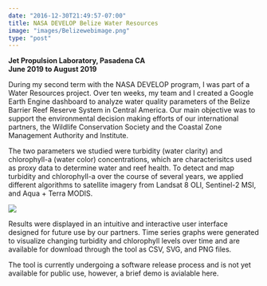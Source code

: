 ```yaml
---
date: "2016-12-30T21:49:57-07:00"
title: NASA DEVELOP Belize Water Resources
image: "images/Belizewebimage.png"
type: "post"
---
```

**Jet Propulsion Laboratory, Pasadena CA**  
**June 2019 to August 2019**

During my second term with the NASA DEVELOP program, I was part of a Water Resources project. Over ten weeks, my team and I created a Google Earth Engine dashboard to analyze water quality parameters of the Belize Barrier Reef Reserve System in Central America. Our main objective was to support the environmental decision making efforts of our international partners, the Wildlife Conservation Society and the Coastal Zone Management Authority and Institute.

The two parameters we studied were turbidity (water clarity) and chlorophyll-a (water color) concentrations, which are characterisitcs used as proxy data to determine water and reef health. To detect and map turbidity and chlorophyll-a over the course of several years, we applied different algorithms to satellite imagery from Landsat 8 OLI, Sentinel-2 MSI, and Aqua + Terra MODIS. 

![](../images/belizeposter.jpg)

Results were displayed in an intuitive and interactive user interface designed for future use by our partners. Time series graphs were generated to visualize changing turbidity and chlorophyll levels over time and are available for download through the tool as CSV, SVG, and PNG files.

The tool is currently undergoing a software release process and is not yet available for public use, however, a brief demo is avialable here.
